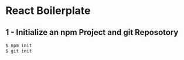 # React Boilerplate

## 1 - Initialize an npm Project and git Reposotory

```bash
$ npm init
$ git init
```
